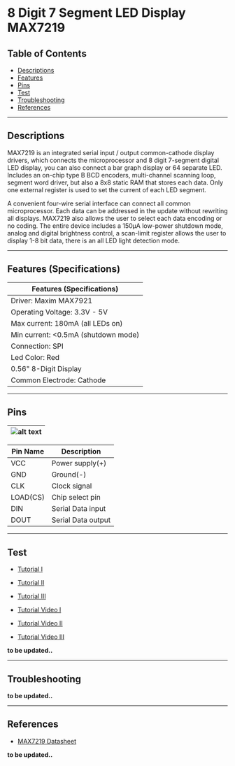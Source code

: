 # 8 Digit 7 Segment LED Display MAX7219

## Table of Contents

-   [Descriptions](#descriptions)
-   [Features](#features)
-   [Pins](#pins)
-   [Test](#test-code)
-   [Troubleshooting](#troubleshooting)
-   [References](#references)

---

## Descriptions

MAX7219 is an integrated serial input / output common-cathode display drivers, which connects the microprocessor and 8 digit 7-segment digital LED display, you can also connect a bar graph display or 64 separate LED. Includes an on-chip type B BCD encoders, multi-channel scanning loop, segment word driver, but also a 8x8 static RAM that stores each data. Only one external register is used to set the current of each LED segment.

A convenient four-wire serial interface can connect all common microprocessor. Each data can be addressed in the update without rewriting all displays. MAX7219 also allows the user to select each data encoding or no coding.
The entire device includes a 150µA low-power shutdown mode, analog and digital brightness control, a scan-limit register allows the user to display 1-8 bit data, there is an all LED light detection mode.

---

## Features (Specifications)

| Features (Specifications)           |
| ----------------------------------- |
| Driver: Maxim MAX7921               |
| Operating Voltage: 3.3V - 5V        |
| Max current: 180mA (all LEDs on)    |
| Min current: <0.5mA (shutdown mode) |
| Connection: SPI                     |
| Led Color: Red                      |
| 0.56" 8-Digit Display               |
| Common Electrode: Cathode           |

---

## Pins

| ![alt text](https://bit.ly/3s47eEj 'MAX7219') |
| --------------------------------------------- |

| Pin Name | Description        |
| -------- | ------------------ |
| VCC      | Power supply(+)    |
| GND      | Ground(-)          |
| CLK      | Clock signal       |
| LOAD(CS) | Chip select pin    |
| DIN      | Serial Data input  |
| DOUT     | Serial Data output |

---

## Test

-   [Tutorial I](https://bit.ly/3d2uwG9)
-   [Tutorial II](https://bit.ly/3d0Lzs5)
-   [Tutorial III](https://bit.ly/3wFYd7S)

-   [Tutorial Video I](https://youtu.be/DaMDhQauAXI)
-   [Tutorial Video II](https://youtu.be/VgNIkGzxGAU)
-   [Tutorial Video III](https://youtu.be/R5ste5UHmQk)

**to be updated..**

---

## Troubleshooting

**to be updated..**

---

## References

-   [MAX7219 Datasheet](https://bit.ly/3mxIGCz)

**to be updated..**

